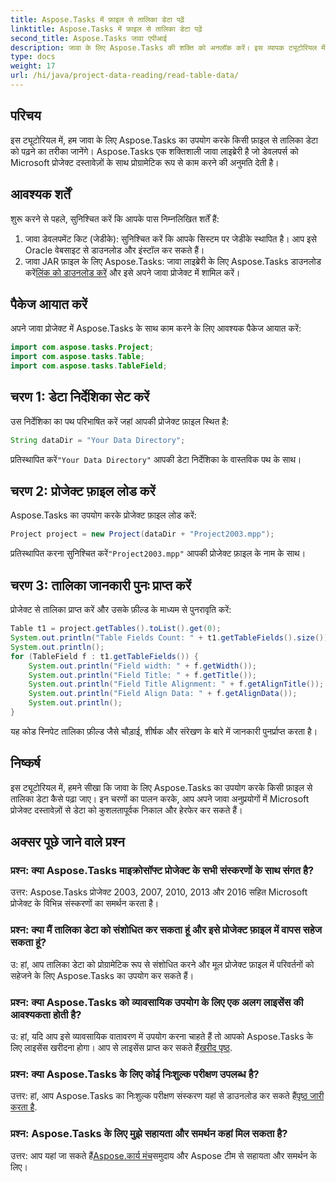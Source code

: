 ```yaml
---
title: Aspose.Tasks में फ़ाइल से तालिका डेटा पढ़ें
linktitle: Aspose.Tasks में फ़ाइल से तालिका डेटा पढ़ें
second_title: Aspose.Tasks जावा एपीआई
description: जावा के लिए Aspose.Tasks की शक्ति को अनलॉक करें। इस व्यापक ट्यूटोरियल में फ़ाइलों से तालिका डेटा निकालना सीखें।
type: docs
weight: 17
url: /hi/java/project-data-reading/read-table-data/
---
```

## परिचय
इस ट्यूटोरियल में, हम जावा के लिए Aspose.Tasks का उपयोग करके किसी फ़ाइल से तालिका डेटा को पढ़ने का तरीका जानेंगे। Aspose.Tasks एक शक्तिशाली जावा लाइब्रेरी है जो डेवलपर्स को Microsoft प्रोजेक्ट दस्तावेज़ों के साथ प्रोग्रामेटिक रूप से काम करने की अनुमति देती है।
## आवश्यक शर्तें
शुरू करने से पहले, सुनिश्चित करें कि आपके पास निम्नलिखित शर्तें हैं:
1. जावा डेवलपमेंट किट (जेडीके): सुनिश्चित करें कि आपके सिस्टम पर जेडीके स्थापित है। आप इसे Oracle वेबसाइट से डाउनलोड और इंस्टॉल कर सकते हैं।
2.  जावा JAR फ़ाइल के लिए Aspose.Tasks: जावा लाइब्रेरी के लिए Aspose.Tasks डाउनलोड करें[लिंक को डाउनलोड करें](https://releases.aspose.com/tasks/java/) और इसे अपने जावा प्रोजेक्ट में शामिल करें।

## पैकेज आयात करें
अपने जावा प्रोजेक्ट में Aspose.Tasks के साथ काम करने के लिए आवश्यक पैकेज आयात करें:
```java
import com.aspose.tasks.Project;
import com.aspose.tasks.Table;
import com.aspose.tasks.TableField;
```
## चरण 1: डेटा निर्देशिका सेट करें
उस निर्देशिका का पथ परिभाषित करें जहां आपकी प्रोजेक्ट फ़ाइल स्थित है:
```java
String dataDir = "Your Data Directory";
```
 प्रतिस्थापित करें`"Your Data Directory"` आपकी डेटा निर्देशिका के वास्तविक पथ के साथ।
## चरण 2: प्रोजेक्ट फ़ाइल लोड करें
Aspose.Tasks का उपयोग करके प्रोजेक्ट फ़ाइल लोड करें:
```java
Project project = new Project(dataDir + "Project2003.mpp");
```
 प्रतिस्थापित करना सुनिश्चित करें`"Project2003.mpp"` आपकी प्रोजेक्ट फ़ाइल के नाम के साथ।
## चरण 3: तालिका जानकारी पुनः प्राप्त करें
प्रोजेक्ट से तालिका प्राप्त करें और उसके फ़ील्ड के माध्यम से पुनरावृति करें:
```java
Table t1 = project.getTables().toList().get(0);
System.out.println("Table Fields Count: " + t1.getTableFields().size());
System.out.println();
for (TableField f : t1.getTableFields()) {
    System.out.println("Field width: " + f.getWidth());
    System.out.println("Field Title: " + f.getTitle());
    System.out.println("Field Title Alignment: " + f.getAlignTitle());
    System.out.println("Field Align Data: " + f.getAlignData());
    System.out.println();
}
```
यह कोड स्निपेट तालिका फ़ील्ड जैसे चौड़ाई, शीर्षक और संरेखण के बारे में जानकारी पुनर्प्राप्त करता है।

## निष्कर्ष
इस ट्यूटोरियल में, हमने सीखा कि जावा के लिए Aspose.Tasks का उपयोग करके किसी फ़ाइल से तालिका डेटा कैसे पढ़ा जाए। इन चरणों का पालन करके, आप अपने जावा अनुप्रयोगों में Microsoft प्रोजेक्ट दस्तावेज़ों से डेटा को कुशलतापूर्वक निकाल और हेरफेर कर सकते हैं।
## अक्सर पूछे जाने वाले प्रश्न
### प्रश्न: क्या Aspose.Tasks माइक्रोसॉफ्ट प्रोजेक्ट के सभी संस्करणों के साथ संगत है?
उत्तर: Aspose.Tasks प्रोजेक्ट 2003, 2007, 2010, 2013 और 2016 सहित Microsoft प्रोजेक्ट के विभिन्न संस्करणों का समर्थन करता है।
### प्रश्न: क्या मैं तालिका डेटा को संशोधित कर सकता हूं और इसे प्रोजेक्ट फ़ाइल में वापस सहेज सकता हूं?
उ: हां, आप तालिका डेटा को प्रोग्रामेटिक रूप से संशोधित करने और मूल प्रोजेक्ट फ़ाइल में परिवर्तनों को सहेजने के लिए Aspose.Tasks का उपयोग कर सकते हैं।
### प्रश्न: क्या Aspose.Tasks को व्यावसायिक उपयोग के लिए एक अलग लाइसेंस की आवश्यकता होती है?
 उ: हां, यदि आप इसे व्यावसायिक वातावरण में उपयोग करना चाहते हैं तो आपको Aspose.Tasks के लिए लाइसेंस खरीदना होगा। आप से लाइसेंस प्राप्त कर सकते हैं[खरीद पृष्ठ](https://purchase.aspose.com/buy).
### प्रश्न: क्या Aspose.Tasks के लिए कोई निःशुल्क परीक्षण उपलब्ध है?
 उत्तर: हां, आप Aspose.Tasks का निःशुल्क परीक्षण संस्करण यहां से डाउनलोड कर सकते हैं[पृष्ठ जारी करता है](https://releases.aspose.com/).
### प्रश्न: Aspose.Tasks के लिए मुझे सहायता और समर्थन कहां मिल सकता है?
 उत्तर: आप यहां जा सकते हैं[Aspose.कार्य मंच](https://forum.aspose.com/c/tasks/15)समुदाय और Aspose टीम से सहायता और समर्थन के लिए।